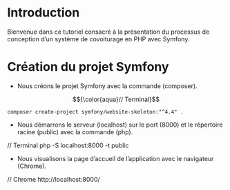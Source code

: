 # Introduction

Bienvenue dans ce tutoriel consacré à la présentation du processus de 
conception d’un système de covoiturage en PHP avec Symfony.

# Création du projet Symfony

* Nous créons le projet Symfony avec la commande (composer).

$${\color{aqua}// Terminal}$$
```
composer create-project symfony/website-skeleton:"^4.4" .
```

* Nous démarrons le serveur (localhost) sur le port (8000) et le répertoire racine (public) avec la commande (php).

// Terminal
php -S localhost:8000 -t public

* Nous visualisons la page d’accueil de l’application avec le navigateur (Chrome).

// Chrome
http://localhost:8000/

